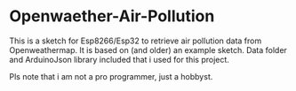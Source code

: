 # Openwaether-Air-Pollution

This is a sketch for Esp8266/Esp32 to retrieve air pollution data from Openweathermap. It is based on  (and older) an example sketch. Data folder and ArduinoJson library included that i used for this project.

Pls note that i am not a pro programmer, just a hobbyst.
